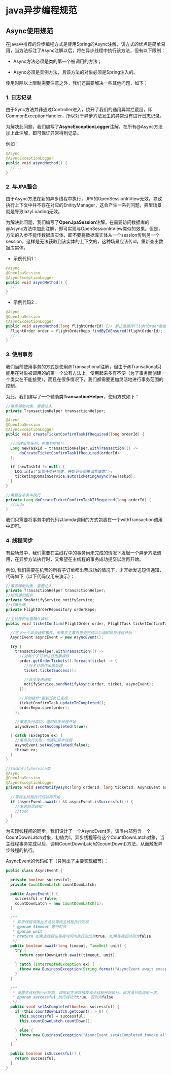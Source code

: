 # java异步编程规范

## Async使用规范

在java中推荐的异步编程方式是使用Spring的Async注解，该方式的优点是简单易用，当方法标注了Async注解以后，将在异步线程中执行该方法，但有以下限制：

- Async方法必须是类的第一个被调用的方法；

- Async必须是实例方法，且该方法的对象必须是Spring注入的。

使用时除以上限制需要注意之外，我们还需要解决一些其他问题，如下：

### 1. 日志记录

由于Sync方法并非通过Controller进入，绕开了我们的通用异常拦截层，即CommonExceptionHandler，所以对于异步方法发生的异常没有进行日志记录。

为解决此问题，我们编写了**AsyncExceptionLogger**注解，在所有@Async方法加上此注解，即可保证异常得到记录。

例如：

```java
@Async
@AsyncExceptionLogger
public void asyncMethod() {
  //...
}
```

### 2. 与JPA整合

由于Async方法在新的异步线程中执行，JPA的OpenSessionInView无效，导致执行上下文中并不存在对应的EnitityManager，这会产生一系列问题，典型场景就是导致lazyLoading无效。

为解决此问题，我们编写了**OpenJpaSession**注解，在需要访问数据库的@Async方法中加此注解，即可实现与OpenSessionInView类似的效果。但是，方法的入参不能传数据库实体，即不要将数据库实体从一个session传到另一个session，这样是无法获取到该实体的上下文的，这种场景应该传id，重新查出数据库实体。

- 示例代码1：

```java
@Async
@OpenJpaSession
@AsyncExceptionLogger
public void asyncMethod() {
  //...
}
```

- 示例代码2：

```java
@Async
@OpenJpaSession
@AsyncExceptionLogger
public void asyncMethod(long flightOrderId) {// 禁止直接传FlightOrder数据库实体
  FlightOrder order = flightOrderRepo.findByIdEnsured(flightOrderId);
  //...
}
```

### 3. 使用事务

我们当前使用事务的方式是使用@Transactional注解，但由于@Transational只能用在对象被调用的的第一个公有方法上，使用起来多有不便（为了事务而创建一个类实在不能接受），而且在很多情况下，我们都需要更加灵活地进行事务范围的控制。

为此，我们编写了一个辅助类**TransactionHelper**，使用方式如下：

```java
//事务辅助对象，需要注入
private TransactionHelper transactionHelper;

@Async
@OpenJpaSession
@AsyncExceptionLogger
public void createTicketConfirmTaskIfRequired(long orderId) {

  //创建出票任务，在事务中执行
  Long newTaskId = transactionHelper.withTransaction(() ->
      doCreateTicketConfirmTaskIfRequired(orderId)
  );

  if (newTaskId != null) {
    LOG.info("出票任务已创建，开始异步调用出票请求");
    ticketingDomainService.autoTicketingAsync(newTaskId);
  }
}

//需要在事务中执行
private Long doCreateTicketConfirmTaskIfRequired(long orderId) {
  //todo
}
```

我们只需要将事务中的代码以lamda调用的方式包裹在一个withTransaction调用中即可。

### 4. 线程同步

有些场景中，我们需要在主线程中的事务尚未完成的情况下发起一个异步方法调用，在异步方法执行时，又希望在主线程的事务成功提交以后再开始。

例如, 我们需要在机票的所有子订单都出票成功的情况下，才开始发送短信通知，代码如下（以下代码仅用来演示）：

```java
//事务辅助对象，需要注入
private TransactionHelper transactionHelper;
//短信通知服务
private SmsNotifyService notifyService;
//订单仓储
private FlightOrderRepository orderRepo;

//主线程的出票确认操作
public void ticketConfirm(FlightOrder order, FlightTask ticketConfirmTask) {

  //定义一个异步通知事件，用来在主事务提交完成以后通知异步线程开始
  AsyncEvent asyncEvent = new AsyncEvent();

  try {
    transactionHelper.withTransaction(() ->
      //对每个子订单进行出票操作
      order.getOrderTickets().foreach(ticket -> {
        //对子订单作出票处理
        ticket.ticketSuccess();

        //异步发送通知
        notifyService.sendNotifyAsync(order, ticket, asyncEvent);
      });

      //其他操作:更新任务已完成
      ticketConfirmTask.updateToCompleted();
      orderRepo.save(order);
    );

    //事务执行成功，通知异步线程开始
    asyncEvent.setAsCompleted(true);

  } catch (Excepton ex) {
    //事务执行失败，也通知异步线程
    asyncEvent.setAsCompleted(false);
    thrown ex;
  }
}

//SmsNotifyService类
@Async
@OpenJpaSession
@AsyncExceptionLogger
private void sendNotifyAsync(long orderId, long ticketId, AsyncEvent asyncEvent) {
  
  //等待主线程执行成功再开始
  if (asyncEvent.await() && asyncEvent.isSuccessful()) {
    //发送短信通知
    //todo
  }
}
```

为实现线程间的同步，我们设计了一个AsyncEvent类，该类内部包含一个CountDownLatch对象，初值为1。异步线程等待这个CountDownLatch对象，当主线程事务完成以后，调用CountDownLatch的countDown()方法，从而触发异步线程的执行。

AsyncEvent的代码如下（只列出了主要实现细节）：

```java
public class AsyncEvent {

  private boolean successful;
  private CountDownLatch countDownLatch;

  public AsyncEvent() {
    successful = false;
    countDownLatch = new CountDownLatch(1);
  }

  /**
   * 异步线程调用此方法以等待主线程执行完成
   * @param timeout 等待时长
   * @param unit
   * @return 如果主线程在等待时间内执行完成为true, 如果等待超时则为false
   */
  public boolean await(long timeout, TimeUnit unit) {
    try {
      return countDownLatch.await(timeout, unit);

    } catch (InterruptedException ex) {
      throw new BusinessException(String.format("AsyncEvent await exception happens, message: %s", ex.getMessage()), ex);
    }
  }

  /**
   * 设置主线程执行已完成，调用此方法将触发异步线程开始执行。此方法只能调用一次。
   * @param successful 执行成功为true, 否则为false
   */
  public void setAsCompleted(boolean successful) {
    if (this.countDownLatch.getCount() > 0) {
      this.successful = successful;
      this.countDownLatch.countDown();

    } else {
      throw new BusinessException("AsyncEvent.setAsCompleted invoke allowed only once");
    }
  }

  public boolean isSuccessful() {
    return successful;
  }
}
```
